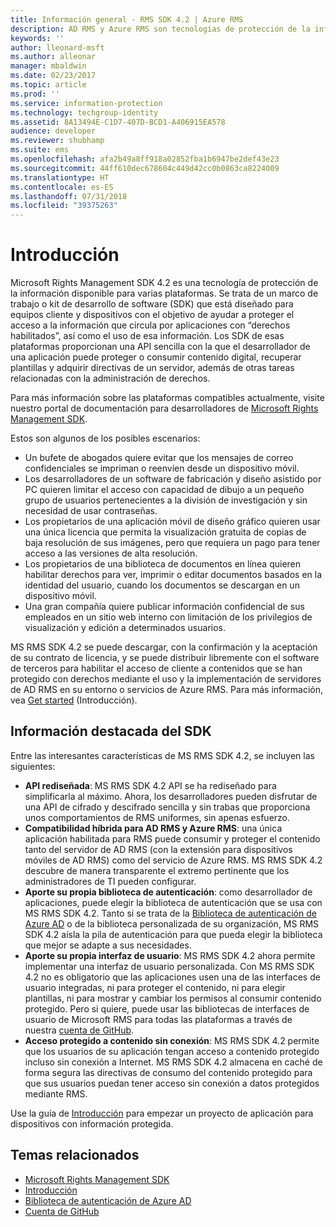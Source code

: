```yaml
---
title: Información general - RMS SDK 4.2 | Azure RMS
description: AD RMS y Azure RMS son tecnologías de protección de la información con la que es más fácil proteger la información digital frente al uso no autorizado.
keywords: ''
author: lleonard-msft
ms.author: alleonar
manager: mbaldwin
ms.date: 02/23/2017
ms.topic: article
ms.prod: ''
ms.service: information-protection
ms.technology: techgroup-identity
ms.assetid: 8A13494E-C1D7-407D-BCD1-A406915EA578
audience: developer
ms.reviewer: shubhamp
ms.suite: ems
ms.openlocfilehash: afa2b49a8ff918a02852fba1b6947be2def43e23
ms.sourcegitcommit: 44ff610dec678604c449d42cc0b0863ca8224009
ms.translationtype: HT
ms.contentlocale: es-ES
ms.lasthandoff: 07/31/2018
ms.locfileid: "39375263"
---
```

# <a name="overview"></a>Introducción

Microsoft Rights Management SDK 4.2 es una tecnología de protección de la información disponible para varias plataformas.  Se trata de un marco de trabajo o kit de desarrollo de software (SDK) que está diseñado para equipos cliente y dispositivos con el objetivo de ayudar a proteger el acceso a la información que circula por aplicaciones con “derechos habilitados”, así como el uso de esa información. Los SDK de esas plataformas proporcionan una API sencilla con la que el desarrollador de una aplicación puede proteger o consumir contenido digital, recuperar plantillas y adquirir directivas de un servidor, además de otras tareas relacionadas con la administración de derechos.

Para más información sobre las plataformas compatibles actualmente, visite nuestro portal de documentación para desarrolladores de [Microsoft Rights Management SDK](active-directory-rights-management-services-multi-platform-thin-client-sdk-portal.md).

Estos son algunos de los posibles escenarios:

-   Un bufete de abogados quiere evitar que los mensajes de correo confidenciales se impriman o reenvíen desde un dispositivo móvil.
-   Los desarrolladores de un software de fabricación y diseño asistido por PC quieren limitar el acceso con capacidad de dibujo a un pequeño grupo de usuarios pertenecientes a la división de investigación y sin necesidad de usar contraseñas.
-   Los propietarios de una aplicación móvil de diseño gráfico quieren usar una única licencia que permita la visualización gratuita de copias de baja resolución de sus imágenes, pero que requiera un pago para tener acceso a las versiones de alta resolución.
-   Los propietarios de una biblioteca de documentos en línea quieren habilitar derechos para ver, imprimir o editar documentos basados en la identidad del usuario, cuando los documentos se descargan en un dispositivo móvil.
-   Una gran compañía quiere publicar información confidencial de sus empleados en un sitio web interno con limitación de los privilegios de visualización y edición a determinados usuarios.

MS RMS SDK 4.2 se puede descargar, con la confirmación y la aceptación de su contrato de licencia, y se puede distribuir libremente con el software de terceros para habilitar el acceso de cliente a contenidos que se han protegido con derechos mediante el uso y la implementación de servidores de AD RMS en su entorno o servicios de Azure RMS. Para más información, vea [Get started](get-started.md) (Introducción).

## <a name="sdk-highlights"></a>Información destacada del SDK


Entre las interesantes características de MS RMS SDK 4.2, se incluyen las siguientes:

-   **API rediseñada**: MS RMS SDK 4.2 API se ha rediseñado para simplificarla al máximo. Ahora, los desarrolladores pueden disfrutar de una API de cifrado y descifrado sencilla y sin trabas que proporciona unos comportamientos de RMS uniformes, sin apenas esfuerzo.
-   **Compatibilidad híbrida para AD RMS y Azure RMS**: una única aplicación habilitada para RMS puede consumir y proteger el contenido tanto del servidor de AD RMS (con la extensión para dispositivos móviles de AD RMS) como del servicio de Azure RMS. MS RMS SDK 4.2 descubre de manera transparente el extremo pertinente que los administradores de TI pueden configurar.
-   **Aporte su propia biblioteca de autenticación**: como desarrollador de aplicaciones, puede elegir la biblioteca de autenticación que se usa con MS RMS SDK 4.2. Tanto si se trata de la [Biblioteca de autenticación de Azure AD](https://msdn.microsoft.com/library/jj573266.aspx) o de la biblioteca personalizada de su organización, MS RMS SDK 4.2 aísla la pila de autenticación para que pueda elegir la biblioteca que mejor se adapte a sus necesidades.
-   **Aporte su propia interfaz de usuario**: MS RMS SDK 4.2 ahora permite implementar una interfaz de usuario personalizada. Con MS RMS SDK 4.2 no es obligatorio que las aplicaciones usen una de las interfaces de usuario integradas, ni para proteger el contenido, ni para elegir plantillas, ni para mostrar y cambiar los permisos al consumir contenido protegido. Pero si quiere, puede usar las bibliotecas de interfaces de usuario de Microsoft RMS para todas las plataformas a través de nuestra [cuenta de GitHub](https://github.com/AzureAD/).
-   **Acceso protegido a contenido sin conexión**: MS RMS SDK 4.2 permite que los usuarios de su aplicación tengan acceso a contenido protegido incluso sin conexión a Internet. MS RMS SDK 4.2 almacena en caché de forma segura las directivas de consumo del contenido protegido para que sus usuarios puedan tener acceso sin conexión a datos protegidos mediante RMS.

Use la guía de [Introducción](get-started.md) para empezar un proyecto de aplicación para dispositivos con información protegida.

## <a name="related-topics"></a>Temas relacionados

* [Microsoft Rights Management SDK](active-directory-rights-management-services-multi-platform-thin-client-sdk-portal.md)
* [Introducción](get-started.md)
* [Biblioteca de autenticación de Azure AD](https://msdn.microsoft.com/library/jj573266.aspx)
* [Cuenta de GitHub](https://github.com/AzureAD/)

